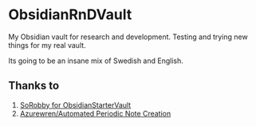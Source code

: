 # ObsidianRnDVault

My Obsidian vault for research and development. Testing and trying new things for my real vault.

Its going to be an insane mix of Swedish and English.

## Thanks to

1. [SoRobby for ObsidianStarterVault](https://github.com/SoRobby/ObsidianStarterVault)
1. [Azurewren/Automated Periodic Note Creation](https://gist.github.com/Azurewren/ea3211d730d6a21bfa42f5acab14b081)
